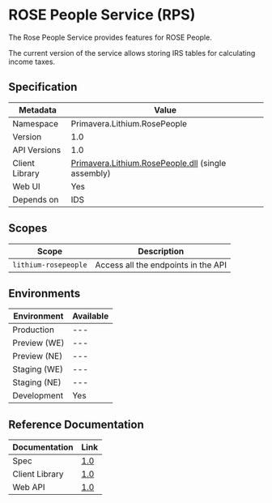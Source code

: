 # ROSE People Service (RPS)

The Rose People Service provides features for ROSE People.

The current version of the service allows storing IRS tables for calculating income taxes.

## Specification

<!-- markdown-link-check-disable -->
| Metadata | Value |
| - | - |
| Namespace | Primavera.Lithium.RosePeople |
| Version | 1.0 |
| API Versions | 1.0 |
| Client Library | [Primavera.Lithium.RosePeople.dll](http://nuget.primaverabss.com:82/feeds/public-lithium-general/Primavera.Lithium.RosePeople) (single assembly) |
| Web UI | Yes |
| Depends on | IDS |
<!-- markdown-link-check-enable -->

## Scopes

| Scope | Description |
| - | - |
| `lithium-rosepeople` | Access all the endpoints in the API |

## Environments

| Environment | Available |
| - | - |
| Production | --- |
| Preview (WE) | --- |
| Preview (NE) | --- |
| Staging (WE) | --- |
| Staging (NE) | --- |
| Development | Yes |

## Reference Documentation

| Documentation | Link |
| - | - |
| Spec | [1.0](./specs/rps-spec-1.0.md) |
| Client Library | [1.0](https://lithium-dv-rps-we-wap.azurewebsites.net/.doc/clientlib) |
| Web API | [1.0](https://lithium-dv-rps-we-wap.azurewebsites.net/.doc/webapi/index.html) |
